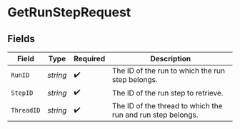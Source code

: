# GetRunStepRequest


## Fields

| Field                                                       | Type                                                        | Required                                                    | Description                                                 |
| ----------------------------------------------------------- | ----------------------------------------------------------- | ----------------------------------------------------------- | ----------------------------------------------------------- |
| `RunID`                                                     | *string*                                                    | :heavy_check_mark:                                          | The ID of the run to which the run step belongs.            |
| `StepID`                                                    | *string*                                                    | :heavy_check_mark:                                          | The ID of the run step to retrieve.                         |
| `ThreadID`                                                  | *string*                                                    | :heavy_check_mark:                                          | The ID of the thread to which the run and run step belongs. |